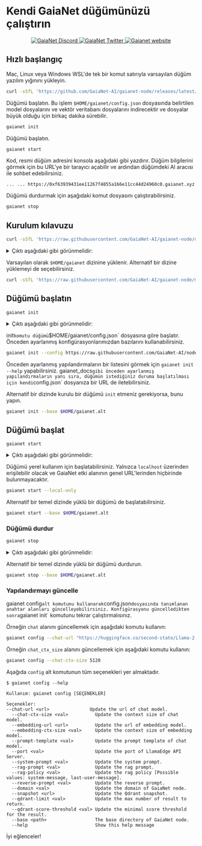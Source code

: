 # Kendi GaiaNet düğümünüzü çalıştırın

<p align="center">
  <a href="https://discord.gg/gaianet-ai">
    <img src="https://img.shields.io/badge/chat-Discord-7289DA?logo=discord" alt="GaiaNet Discord">
  </a>
  <a href="https://twitter.com/Gaianet_AI">
    <img src="https://img.shields.io/badge/Twitter-1DA1F2?logo=twitter&amp;logoColor=white" alt="GaiaNet Twitter">
  </a>
   <a href="https://www.gaianet.ai/">
    <img src="https://img.shields.io/website?up_message=Website&url=https://www.gaianet.ai/" alt="Gaianet website">
  </a>
</p>

## Hızlı başlangıç

Mac, Linux veya Windows WSL'de tek bir komut satırıyla varsayılan düğüm yazılım yığınını yükleyin.

```bash
curl -sSfL 'https://github.com/GaiaNet-AI/gaianet-node/releases/latest/download/install.sh' | bash
```

Düğümü başlatın. Bu işlem `$HOME/gaianet/config.json` dosyasında belirtilen model dosyalarını ve vektör veritabanı dosyalarını indirecektir ve dosyalar büyük olduğu için birkaç dakika sürebilir.

```bash
gaianet init
```

Düğümü başlatın.

```bash
gaianet start
```

Kod, resmi düğüm adresini konsola aşağıdaki gibi yazdırır.
Düğüm bilgilerini görmek için bu URL'ye bir tarayıcı açabilir ve ardından düğümdeki AI aracısı ile sohbet edebilirsiniz.

```
... ... https://0xf63939431ee11267f4855a166e11cc44d24960c0.gaianet.xyz
```

Düğümü durdurmak için aşağıdaki komut dosyasını çalıştırabilirsiniz.

```bash
gaianet stop
```

## Kurulum kılavuzu

```bash
curl -sSfL 'https://raw.githubusercontent.com/GaiaNet-AI/gaianet-node/main/install.sh' | bash
```

<details><summary> Çıktı aşağıdaki gibi görünmelidir: </summary>

```console
[+] Downloading default config file ...

[+] Downloading nodeid.json ...

[+] Installing WasmEdge with wasi-nn_ggml plugin ...

Info: Detected Linux-x86_64

Info: WasmEdge Installation at /home/azureuser/.wasmedge

Info: Fetching WasmEdge-0.13.5

/tmp/wasmedge.2884467 ~/gaianet
######################################################################## 100.0%
~/gaianet
Info: Fetching WasmEdge-GGML-Plugin

Info: Detected CUDA version:

/tmp/wasmedge.2884467 ~/gaianet
######################################################################## 100.0%
~/gaianet
Installation of wasmedge-0.13.5 successful
WasmEdge binaries accessible

    The WasmEdge Runtime wasmedge version 0.13.5 is installed in /home/azureuser/.wasmedge/bin/wasmedge.


[+] Installing Qdrant binary...
    * Download Qdrant binary
################################################################################################## 100.0%

    * Initialize Qdrant directory

[+] Downloading the rag-api-server.wasm ...
################################################################################################## 100.0%

[+] Downloading dashboard ...
################################################################################################## 100.0%
```

</details>

Varsayılan olarak `$HOME/gaianet` dizinine yüklenir. Alternatif bir dizine yüklemeyi de seçebilirsiniz.

```bash
curl -sSfL 'https://raw.githubusercontent.com/GaiaNet-AI/gaianet-node/main/install.sh' | bash -s -- --base $HOME/gaianet.alt
```

## Düğümü başlatın

```
gaianet init
```

<details><summary> Çıktı aşağıdaki gibi görünmelidir: </summary>

```bash
[+] Downloading Llama-2-7b-chat-hf-Q5_K_M.gguf ...
############################################################################################################################## 100.0%############################################################################################################################## 100.0%

[+] Downloading all-MiniLM-L6-v2-ggml-model-f16.gguf ...

############################################################################################################################## 100.0%############################################################################################################################## 100.0%

[+] Creating 'default' collection in the Qdrant instance ...

    * Start a Qdrant instance ...

    * Remove the existed 'default' Qdrant collection ...

    * Download Qdrant collection snapshot ...
############################################################################################################################## 100.0%############################################################################################################################## 100.0%

    * Import the Qdrant collection snapshot ...

    * Recovery is done successfully
```

</details>

init` komutu düğümü `$HOME/gaianet/config.json` dosyasına göre başlatır. Önceden ayarlanmış konfigürasyonlarımızdan bazılarını kullanabilirsiniz.

```bash
gaianet init --config https://raw.githubusercontent.com/GaiaNet-AI/node-configs/main/llama-3-8b-instruct_london/config.json
```

Önceden ayarlanmış yapılandırmaların bir listesini görmek için `gaianet init --help` yapabilirsiniz.
gaianet_docs` gibi önceden ayarlanmış yapılandırmaların yanı sıra, düğümün istediğiniz duruma başlatılması için kendi `config.json` dosyanıza bir URL de iletebilirsiniz.

Alternatif bir dizinde kurulu bir düğümü `init` etmeniz gerekiyorsa, bunu yapın.

```bash
gaianet init --base $HOME/gaianet.alt
```

## Düğümü başlat

```
gaianet start
```

<details><summary> Çıktı aşağıdaki gibi görünmelidir: </summary>

```bash
[+] Starting Qdrant instance ...

    Qdrant instance started with pid: 39762

[+] Starting LlamaEdge API Server ...

    Run the following command to start the LlamaEdge API Server:

wasmedge --dir .:./dashboard --nn-preload default:GGML:AUTO:Llama-2-7b-chat-hf-Q5_K_M.gguf --nn-preload embedding:GGML:AUTO:all-MiniLM-L6-v2-ggml-model-f16.gguf rag-api-server.wasm --model-name Llama-2-7b-chat-hf-Q5_K_M,all-MiniLM-L6-v2-ggml-model-f16 --ctx-size 4096,384 --prompt-template llama-2-chat --qdrant-collection-name default --web-ui ./ --socket-addr 0.0.0.0:8080 --log-prompts --log-stat --rag-prompt "Use the following pieces of context to answer the user's question.\nIf you don't know the answer, just say that you don't know, don't try to make up an answer.\n----------------\n"


    LlamaEdge API Server started with pid: 39796
```

</details>

Düğümü yerel kullanım için başlatabilirsiniz. Yalnızca `localhost` üzerinden erişilebilir olacak ve GaiaNet etki alanının genel URL'lerinden hiçbirinde bulunmayacaktır.

```bash
gaianet start --local-only
```

Alternatif bir temel dizinde yüklü bir düğümü de başlatabilirsiniz.

```bash
gaianet start --base $HOME/gaianet.alt
```

### Düğümü durdur

```bash
gaianet stop
```

<details><summary> Çıktı aşağıdaki gibi görünmelidir: </summary>

```bash
[+] Stopping WasmEdge, Qdrant and frpc ...
```

</details>

Alternatif bir temel dizinde yüklü bir düğümü durdurun.

```bash
gaianet stop --base $HOME/gaianet.alt
```

### Yapılandırmayı güncelle

gaianet config` alt komutunu kullanarak `config.json` dosyasında tanımlanan anahtar alanları güncelleyebilirsiniz. Konfigürasyonu güncelledikten sonra `gaianet init` komutunu tekrar çalıştırmalısınız.

Örneğin `chat` alanını güncellemek için aşağıdaki komutu kullanın:

```bash
gaianet config --chat-url "https://huggingface.co/second-state/Llama-2-13B-Chat-GGUF/resolve/main/Llama-2-13b-chat-hf-Q5_K_M.gguf"
```

Örneğin `chat_ctx_size` alanını güncellemek için aşağıdaki komutu kullanın:

```bash
gaianet config --chat-ctx-size 5120
```

Aşağıda `config` alt komutunun tüm seçenekleri yer almaktadır.

```console
$ gaianet config --help

Kullanım: gaianet config [SEÇENEKLER]

Seçenekler:
--chat-url <url>               Update the url of chat model.
  --chat-ctx-size <val>          Update the context size of chat model.
  --embedding-url <url>          Update the url of embedding model.
  --embedding-ctx-size <val>     Update the context size of embedding model.
  --prompt-template <val>        Update the prompt template of chat model.
  --port <val>                   Update the port of LlamaEdge API Server.
  --system-prompt <val>          Update the system prompt.
  --rag-prompt <val>             Update the rag prompt.
  --rag-policy <val>             Update the rag policy [Possible values: system-message, last-user-message].
  --reverse-prompt <val>         Update the reverse prompt.
  --domain <val>                 Update the domain of GaiaNet node.
  --snapshot <url>               Update the Qdrant snapshot.
  --qdrant-limit <val>           Update the max number of result to return.
  --qdrant-score-threshold <val> Update the minimal score threshold for the result.
  --base <path>                  The base directory of GaiaNet node.
  --help                         Show this help message
```

İyi eğlenceler!
